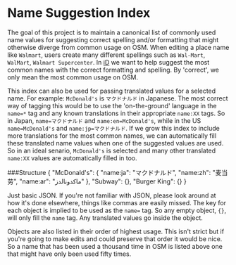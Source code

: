 # Name Suggestion Index

The goal of this project is to maintain a canonical list of commonly used name 
values for suggesting correct spelling and/or formatting that might otherwise 
diverge from common usage on OSM. When editing a place name like `Walmart`, users 
create many different spellings such as `Wal-Mart`, `WalMart`, `Walmart Supercenter`. 
In [iD](http://github.com/systemed/iD) we want to help suggest the most common 
names with the correct formatting and spelling. By 'correct', we only mean the 
most common usage on OSM.

This index can also be used for passing translated values for a selected name. 
For example: `McDonald's` is `マクドナルド` in Japanese. The most correct way of 
tagging this would be to use the 'on-the-ground' language in the `name=*` tag and 
any known translations in their appropriate `name:XX` tags. So in Japan, 
`name=マクドナルド` and `name:en=McDonald's`, while in the US `name=McDonald's` and 
`name:jp=マクドナルド`. If we grow this index to include more translations for the 
most common names, we can automatically fill these translated name values when 
one of the suggested values are used. So in an ideal senario, `McDonald's` is selected
and many other translated `name:XX` values are automatically filled in too.

###Structure
    {
        "McDonald's": {
            "name:ja": "マクドナルド",
            "name:zh": "麦当劳",
            "name:ar": "ماكدونالدز"
        },
        "Subway": {},
        "Burger King": {}
    }

Just basic JSON. If you're not familiar with JSON, please look around at how it's done 
elsewhere, things like commas are easily missed. The key for each object is implied to 
be used as the `name=` tag. So any empty object, `{}`, will only fill the `name` 
tag. Any translated values go inside the object.

Objects are also listed in their order of highest usage. This isn't strict but if 
you're going to make edits and could preserve that order it would be nice. 
So a name that has been used a thousand time in OSM is listed above one that might 
have only been used fifty times.

<!--

###What we're not doing
We're not making a blacklist of names that, in our opinion, are 'wrong' and should 
be replaced. We're trying to make it easier for users to converge on the most common 
names that are actually used in OSM. Descriptive, not prescriptive. We're following 
the usage of common names on OSM, not prescribing that certain names must match 
exactly the way it says here or that we should set out to change 'wrong' names. 
Just fascilitating the most common usage as described by the data. This isn't the 
place for arguing the correctness of `Walmart` vs `Wal-mart` when the data shows 
one is used more. If you want to change the naming of Walmart across the planet 
to what you define as 'correct', take it elsewhere.

- Should we include count somewhere? It's actually useful.
- When compiling, is the goal a single large JSON file `suggestions.json`
or many small json files that are named very predictably? What are the memory 
implications?
    - Would this be baked into iD?
        - Are we concerned about size? Minify?
    - It's very possibile to keep these on gh-pages and make requests to it.
        - How is wikipedia done? Is that lag acceptable for autocomplete?
-->
